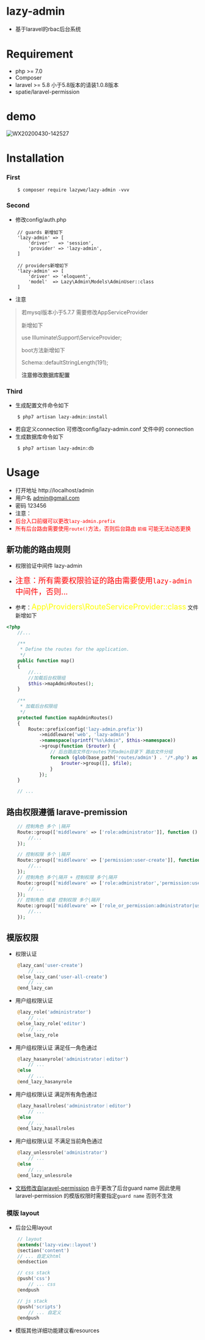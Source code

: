 # lazy-admin

- 基于laravel的rbac后台系统

# Requirement

- php >= 7.0
- Composer
- laravel >= 5.8 小于5.8版本的请装1.0.8版本
- spatie/laravel-permission

# demo
![WX20200430-142527](https://user-images.githubusercontent.com/19222354/80681149-aac55800-8af2-11ea-9dc2-0473e8d16fd7.png)


# Installation

### First

```shell
    $ composer require lazywe/lazy-admin -vvv
```

### Second
- 修改config/auth.php

````
    // guards 新增如下
    'lazy-admin' => [
        'driver'   => 'session',
        'provider' => 'lazy-admin',
    ]

    // providers新增如下
    'lazy-admin' => [
        'driver' => 'eloquent',
        'model'  => Lazy\Admin\Models\AdminUser::class
    ]
````

-  注意
>  若mysql版本小于5.7.7 需要修改AppServiceProvider
>
> 新增如下
>
> use Illuminate\Support\ServiceProvider;
>
> boot方法新增如下
>
> Schema::defaultStringLength(191);
>
> **注意修改数据库配置**


### Third

- 生成配置文件命令如下

```shell
    $ php7 artisan lazy-admin:install
```

- 若自定义connection 可修改config/lazy-admin.conf 文件中的 connection
- 生成数据库命令如下

```shell
    $ php7 artisan lazy-admin:db
```

# Usage

- 打开地址 http://localhost/admin 
- 用户名 admin@gmail.com
- 密码 123456
- 注意：
- <font style="font-size:14px" color="red">后台入口前缀可以更改``lazy-admin.prefix``</font>
-    <font style="font-size:14px" color="red">所有后台路由需要使用``route()``方法，否则后台路由 ``前缀`` 可能无法动态更换</font>

## 新功能的路由规则

-  权限验证中间件  lazy-admin
- <font style="font-size:20px" color="red">注意：所有需要权限验证的路由需要使用``lazy-admin``中间件，否则...</font>

- 参考：<font style="font-size:20px" color="yellow">App\Providers\RouteServiceProvider::class</font> 文件新增如下

```php
<?php
    //... 

    /**
     * Define the routes for the application.
     */
    public function map()
    {
        //...
        //加载后台权限组
        $this->mapAdminRoutes();
    }
    
    /**
     * 加载后台权限组
     */
    protected function mapAdminRoutes()
    {
        Route::prefix(config('lazy-admin.prefix'))
            ->middleware('web', 'lazy-admin')
            ->namespace(sprintf("%s\Admin", $this->namespace)) 
            ->group(function ($router) {
                // 后台路由文件在routes下的admin目录下 路由文件分组
                foreach (glob(base_path('routes/admin') . '/*.php') as $file) {
                    $router->group([], $file);
                }
            });
    }

    // ...

```


## 路由权限遵循 larave-premission

```php
    // 控制角色 多个 |隔开
    Route::group(['middleware' => ['role:administrator']], function () {
        //...
    });

    // 控制权限 多个 |隔开
    Route::group(['middleware' => ['permission:user-create']], function () {
        //...
    });
    // 控制角色 多个|隔开 + 控制权限 多个|隔开
    Route::group(['middleware' => ['role:administrator','permission:user-create']], function () {
        // ...
    });
    // 控制角色 或者 控制权限 多个|隔开
    Route::group(['middleware' => ['role_or_permission:administrator|user-create']], function () {
        //...
    });
```

## 模版权限

- 权限认证

```php
    @lazy_can('user-create')
        // ...
    @else_lazy_can('user-all-create')
        // ...
    @end_lazy_can
```

- 用户组权限认证

```php
    @lazy_role('administrator')
        // ...
    @else_lazy_role('editor')
        // ...
    @else_lazy_role
```

- 用户组权限认证 满足任一角色通过

```php
    @lazy_hasanyrole('administrator｜editor')
        // ...
    @else
        // ...
    @end_lazy_hasanyrole
```

- 用户组权限认证 满足所有角色通过

```php
    @lazy_hasallroles('administrator｜editor')
        // ...
    @else
        // ...
    @end_lazy_hasallroles
```

- 用户组权限认证 不满足当前角色通过

```php
    @lazy_unlessrole('administrator')
        // ...
    @else
        // ...
    @end_lazy_unlessrole
```

- [文档修改自laravel-permission](https://github.com/spatie/laravel-permission) 由于更改了后台guard name 因此使用 laravel-permission 的模版权限时需要指定`guard name` 否则不生效

### 模版 layout

- 后台公用layout

```php
    // layout
    @extends('lazy-view::layout')
    @section('content')
    // ... 自定义html
    @endsection

    // css stack
    @push('css')
        // ... css
    @endpush

    // js stack
    @push('scripts')
        // ... 自定义
    @endpush
```

- 模版其他详细功能建议看resources
